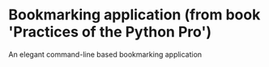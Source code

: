 # Bookmarking application (from book 'Practices of the Python Pro')
An elegant command-line based bookmarking application
